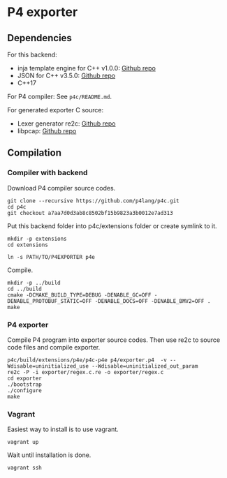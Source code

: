 # P4 exporter

## Dependencies

For this backend:

- inja template engine for C++ v1.0.0: [Github repo](https://github.com/pantor/inja) 
- JSON for C++ v3.5.0: [Github repo](https://github.com/nlohmann/json) 
- C++17

For P4 compiler:
See `p4c/README.md`.

For generated exporter C source:

- Lexer generator re2c: [Github repo](https://github.com/skvadrik/re2c) 
- libpcap: [Github repo](https://github.com/the-tcpdump-group/libpcap) 

## Compilation

### Compiler with backend
Download P4 compiler source codes.

```
git clone --recursive https://github.com/p4lang/p4c.git
cd p4c
git checkout a7aa7d0d3ab8c8502bf15b9823a3b0012e7ad313
```

Put this backend folder into p4c/extensions folder or create symlink to it.
```
mkdir -p extensions
cd extensions

ln -s PATH/TO/P4EXPORTER p4e
```

Compile.
```
mkdir -p ../build
cd ../build
cmake -DCMAKE_BUILD_TYPE=DEBUG -DENABLE_GC=OFF -DENABLE_PROTOBUF_STATIC=OFF -DENABLE_DOCS=OFF -DENABLE_BMV2=OFF .
make
```

### P4 exporter
Compile P4 program into exporter source codes. Then use re2c to source code files and compile exporter.

```
p4c/build/extensions/p4e/p4c-p4e p4/exporter.p4  -v --Wdisable=uninitialized_use --Wdisable=uninitialized_out_param
re2c -P -i exporter/regex.c.re -o exporter/regex.c
cd exporter
./bootstrap
./configure
make
```

### Vagrant
Easiest way to install is to use vagrant.
```
vagrant up
```

Wait until installation is done.

```
vagrant ssh
```

